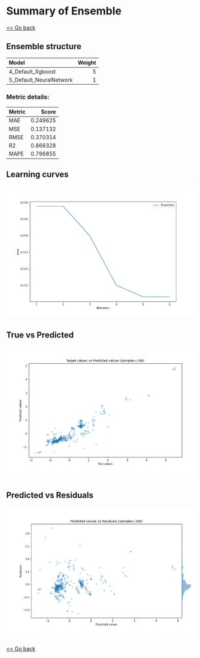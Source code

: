 # Summary of Ensemble

[<< Go back](../README.md)


## Ensemble structure
| Model                   |   Weight |
|:------------------------|---------:|
| 4_Default_Xgboost       |        5 |
| 5_Default_NeuralNetwork |        1 |

### Metric details:
| Metric   |    Score |
|:---------|---------:|
| MAE      | 0.249625 |
| MSE      | 0.137132 |
| RMSE     | 0.370314 |
| R2       | 0.866328 |
| MAPE     | 0.796855 |



## Learning curves
![Learning curves](learning_curves.png)
## True vs Predicted

![True vs Predicted](true_vs_predicted.png)


## Predicted vs Residuals

![Predicted vs Residuals](predicted_vs_residuals.png)



[<< Go back](../README.md)
